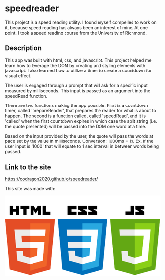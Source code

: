 # speedreader

This project is a speed reading utility. I found myself compelled to work on it, because speed reading has always been an interest of mine. At one point, I took a speed reading course from the University of Richmond.

## Description

This app was built with html, css, and javascript. This project helped me learn how to leverage the DOM by creating and styling elements with javascript. I also learned how to utilize a timer to create a countdown for visual effect. 

The user is engaged through a prompt that will ask for a specific input measured by milliseconds. This input is passed as an argument into the speedRead function. 

There are two functions making the app possible. First is a countdown timer, called 'prepareReader', that prepares the reader for what is about to happen. The second is a function called, called 'speedRead', and it is 'called' when the first countdown expires in which case the split string (i.e. the quote presented) will be passed into the DOM one word at a time. 

Based on the input provided by the user, the quote will pass the words at pace set by the value in milliseconds. Conversion: 1000ms = 1s. Ex. if the user input is '1000' that will equate to 1 sec interval in between words being passed. 

## Link to the site

https://codragon2020.github.io/speedreader/

This site was made with:

![alt text tech stack](./images/html-css-js.png)

